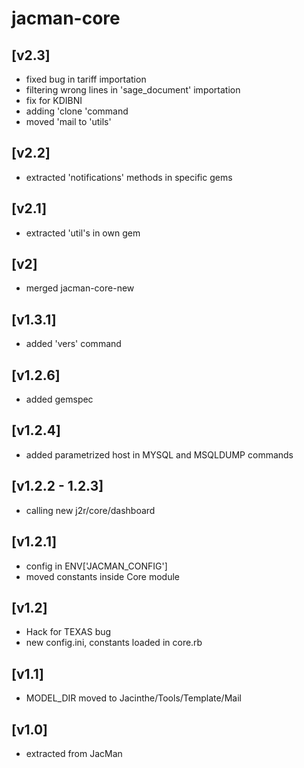 # jacman-core

## [v2.3]
* fixed bug in tariff importation
* filtering wrong lines in 'sage_document' importation
* fix for KDIBNI
* adding 'clone 'command
* moved 'mail to 'utils'

## [v2.2]
* extracted 'notifications' methods in specific gems

## [v2.1]
* extracted 'util's in own gem

## [v2]
* merged jacman-core-new

## [v1.3.1]
* added 'vers' command

## [v1.2.6]
* added gemspec

## [v1.2.4]
* added  parametrized host in MYSQL and MSQLDUMP commands

## [v1.2.2 - 1.2.3]
* calling new j2r/core/dashboard

## [v1.2.1]
* config in ENV['JACMAN_CONFIG']
* moved constants inside Core module

## [v1.2]
* Hack for TEXAS bug
* new config.ini, constants loaded in core.rb

## [v1.1]
* MODEL_DIR moved to Jacinthe/Tools/Template/Mail

## [v1.0]
* extracted from JacMan



